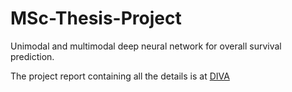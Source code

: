 # MSc-Thesis-Project
Unimodal and multimodal deep neural network for overall survival prediction.

The project report containing all the details is at [DIVA](https://his.diva-portal.org/smash/record.jsf?dswid=1986&pid=diva2%3A1938634&c=27&searchType=SIMPLE&language=en&query=uncertainty&af=%5B%5D&aq=%5B%5B%5D%5D&aq2=%5B%5B%5D%5D&aqe=%5B%5D&noOfRows=50&sortOrder=author_sort_asc&sortOrder2=title_sort_asc&onlyFullText=false&sf=all)
